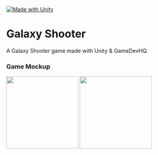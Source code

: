 [![Made with Unity](https://img.shields.io/badge/Made%20with-Unity-57b9d3.svg?style=for-the-badge&logo=unity)](https://unity3d.com)

# Galaxy Shooter
A Galaxy Shooter game made with Unity & GameDevHQ.

### Game Mockup
<img align="left" height="190" src="Assets/GIFS/Mockup.gif"> <img height="190" src="Assets/GIFS/beg-sprites.gif">
